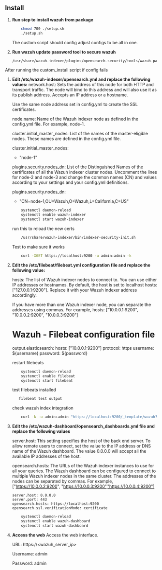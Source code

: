 ## Install 

1. **Run step to install wazuh from package**

    ```sh
        chmod 700 ./setup.sh
        ./setup.sh
    ```
    The custom script should config adjust configs to be all in one. 



2. **Run wazuh update password tool to secure wazuh**

    ```sh
    /usr/share/wazuh-indexer/plugins/opensearch-security/tools/wazuh-passwords-tool.sh --change-all --admin-user wazuh --admin-password wazuh
    ```





After running the custom_install script if config fails

1. **Edit /etc/wazuh-indexer/opensearch.yml and replace the following values:**
    network.host: Sets the address of this node for both HTTP and transport traffic. The node will bind to this address and will also use it as its publish address. Accepts an IP address or a hostname.

    Use the same node address set in config.yml to create the SSL certificates.

    node.name: Name of the Wazuh indexer node as defined in the config.yml file. For example, node-1.

    cluster.initial_master_nodes: List of the names of the master-eligible nodes. These names are defined in the config.yml file. 


    cluster.initial_master_nodes:
    - "node-1"
    
    plugins.security.nodes_dn: List of the Distinguished Names of the certificates of all the Wazuh indexer cluster nodes. Uncomment the lines for node-2 and node-3 and change the common names (CN) and values according to your settings and your config.yml definitions.


    plugins.security.nodes_dn:
    - "CN=node-1,OU=Wazuh,O=Wazuh,L=California,C=US"

    ```sh
        systemctl daemon-reload
        systemctl enable wazuh-indexer
        systemctl start wazuh-indexer
    ```

    run this to reload the new certs 
    ```sh
        /usr/share/wazuh-indexer/bin/indexer-security-init.sh
    ```

    Test to make sure it works
    ```sh
        curl -XGET https://localhost:9200 -u admin:admin -k
    ```

2. **Edit the /etc/filebeat/filebeat.yml configuration file and replace the following value:**

    hosts: The list of Wazuh indexer nodes to connect to. You can use either IP addresses or hostnames. By default, the host is set to localhost hosts: ["127.0.0.1:9200"]. Replace it with your Wazuh indexer address accordingly.

    If you have more than one Wazuh indexer node, you can separate the addresses using commas. For example, hosts: ["10.0.0.1:9200", "10.0.0.2:9200", "10.0.0.3:9200"]


     # Wazuh - Filebeat configuration file
     output.elasticsearch:
     hosts: ["10.0.0.1:9200"]
     protocol: https
     username: ${username}
     password: ${password}

    restart filebeats
    ```sh
        systemctl daemon-reload
        systemctl enable filebeat
        systemctl start filebeat
    ```

    test filebeats installed
     ```sh
        filebeat test output
     ```

    check wazuh index integration 
    ```sh
        curl -k -u admin:admin "https://localhost:9200/_template/wazuh?pretty&filter_path=wazuh.settings.index.number_of_shards"
    ```
3. **Edit the /etc/wazuh-dashboard/opensearch_dashboards.yml file and replace the following values**

    server.host: This setting specifies the host of the back end server. To allow remote users to connect, set the value to the IP address or DNS name of the Wazuh dashboard. The value 0.0.0.0 will accept all the available IP addresses of the host.

    opensearch.hosts: The URLs of the Wazuh indexer instances to use for all your queries. The Wazuh dashboard can be configured to connect to multiple Wazuh indexer nodes in the same cluster. The addresses of the nodes can be separated by commas. For example, ["https://10.0.0.2:9200", "https://10.0.0.3:9200","https://10.0.0.4:9200"]


       server.host: 0.0.0.0
       server.port: 443
       opensearch.hosts: https://localhost:9200
       opensearch.ssl.verificationMode: certificate

    ```sh
        systemctl daemon-reload
        systemctl enable wazuh-dashboard
        systemctl start wazuh-dashboard
    ```

4. **Access the web**
    Access the web interface.

    URL: https://<wazuh_server_ip>

    Username: admin

    Password: admin